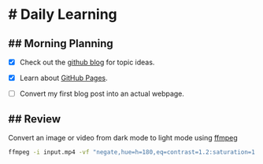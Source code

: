 <h1> # Daily Learning </h1>
<h2>## Morning Planning</h2>

- [x] Check out the [github blog](https://github.blog/) for topic ideas.

- [x] Learn about [GitHub Pages](https://skills.github.com/#first-day-on-github).

- [ ] Convert my first blog post into an actual webpage.

<h2>## Review</h2>

Convert an image or video from dark mode to light mode using [ffmpeg](https://www.ffmpeg.org)

```bash
ffmpeg -i input.mp4 -vf "negate,hue=h=180,eq=contrast=1.2:saturation=1.1" output.mp4
```
